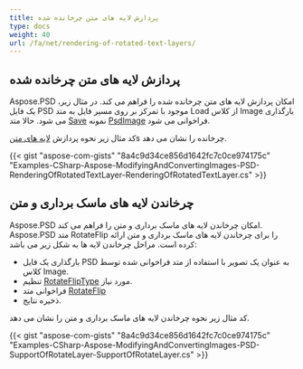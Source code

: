 ```yaml
---
title: پردازش لایه های متن چرخانده شده
type: docs
weight: 40
url: /fa/net/rendering-of-rotated-text-layers/
---
```


## **پردازش لایه های متن چرخانده شده**
Aspose.PSD امکان پردازش لایه های متن چرخانده شده را فراهم می کند. در مثال زیر، یک فایل PSD موجود با تمرکز بر روی مسیر فایل به متد Load از کلاس Image بارگذاری می شود. حالا متد [Save](https://reference.aspose.com/psd/net/aspose.psd/image/methods/save/index) نمونه [PsdImage](https://reference.aspose.com/psd/net/aspose.psd/fileformats.psd/psdimage) فراخوانی می شود.

کد مثال زیر نحوه پردازش [لایه های متن](https://reference.aspose.com/psd/net/aspose.psd/fileformats/psd/layers/textlayer)s چرخانده را نشان می دهد.

{{< gist "aspose-com-gists" "8a4c9d34ce856d1642fc7c0ce974175c" "Examples-CSharp-Aspose-ModifyingAndConvertingImages-PSD-RenderingOfRotatedTextLayer-RenderingOfRotatedTextLayer.cs" >}}
## **چرخاندن لایه های ماسک برداری و متن**
Aspose.PSD امکان چرخاندن لایه های ماسک برداری و متن را فراهم می کند. Aspose.PSD متد RotateFlip را برای چرخاندن لایه های ماسک برداری و متن ارائه کرده است. مراحل چرخاندن لایه ها به شکل زیر می باشد:

- بارگذاری یک فایل PSD به عنوان یک تصویر با استفاده از متد فراخوانی شده توسط کلاس Image.
- تنظیم [RotateFlipType](https://reference.aspose.com/psd/net/aspose.psd/rotatefliptype) مورد نیاز.
- فراخوانی متد [RotateFlip](https://reference.aspose.com/psd/net/aspose.psd/image/methods/rotateflip)
- ذخیره نتایج.

کد مثال زیر نحوه چرخاندن لایه های ماسک برداری و متن را نشان می دهد.

{{< gist "aspose-com-gists" "8a4c9d34ce856d1642fc7c0ce974175c" "Examples-CSharp-Aspose-ModifyingAndConvertingImages-PSD-SupportOfRotateLayer-SupportOfRotateLayer.cs" >}}
